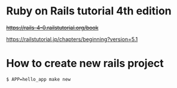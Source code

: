 # Ruby on Rails tutorial 4th edition

~~https://rails-4-0.railstutorial.org/book~~

https://railstutorial.jp/chapters/beginning?version=5.1

# How to create new rails project

```sh
$ APP=hello_app make new
```
